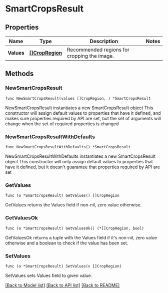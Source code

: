 # SmartCropsResult

## Properties

Name | Type | Description | Notes
------------ | ------------- | ------------- | -------------
**Values** | [**[]CropRegion**](CropRegion.md) | Recommended regions for cropping the image. | 

## Methods

### NewSmartCropsResult

`func NewSmartCropsResult(values []CropRegion, ) *SmartCropsResult`

NewSmartCropsResult instantiates a new SmartCropsResult object
This constructor will assign default values to properties that have it defined,
and makes sure properties required by API are set, but the set of arguments
will change when the set of required properties is changed

### NewSmartCropsResultWithDefaults

`func NewSmartCropsResultWithDefaults() *SmartCropsResult`

NewSmartCropsResultWithDefaults instantiates a new SmartCropsResult object
This constructor will only assign default values to properties that have it defined,
but it doesn't guarantee that properties required by API are set

### GetValues

`func (o *SmartCropsResult) GetValues() []CropRegion`

GetValues returns the Values field if non-nil, zero value otherwise.

### GetValuesOk

`func (o *SmartCropsResult) GetValuesOk() (*[]CropRegion, bool)`

GetValuesOk returns a tuple with the Values field if it's non-nil, zero value otherwise
and a boolean to check if the value has been set.

### SetValues

`func (o *SmartCropsResult) SetValues(v []CropRegion)`

SetValues sets Values field to given value.



[[Back to Model list]](../README.md#documentation-for-models) [[Back to API list]](../README.md#documentation-for-api-endpoints) [[Back to README]](../README.md)


